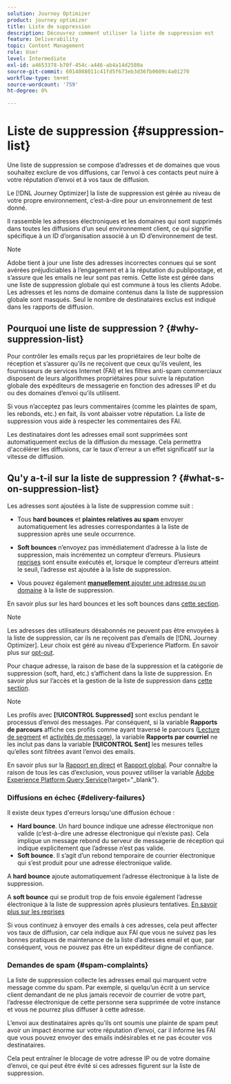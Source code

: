 ```yaml
---
solution: Journey Optimizer
product: journey optimizer
title: Liste de suppression
description: Découvrez comment utiliser la liste de suppression est
feature: Deliverability
topic: Content Management
role: User
level: Intermediate
exl-id: a4653378-b70f-454c-a446-ab4a14d2580a
source-git-commit: 6014088011c41fd5f673eb3d36fb0609c4a01270
workflow-type: tm+mt
source-wordcount: '759'
ht-degree: 0%

---
```


# Liste de suppression {#suppression-list}

Une liste de suppression se compose d’adresses et de domaines que vous souhaitez exclure de vos diffusions, car l’envoi à ces contacts peut nuire à votre réputation d’envoi et à vos taux de diffusion.

Le [!DNL Journey Optimizer] la liste de suppression est gérée au niveau de votre propre environnement, c’est-à-dire pour un environnement de test donné.

Il rassemble les adresses électroniques et les domaines qui sont supprimés dans toutes les diffusions d’un seul environnement client, ce qui signifie spécifique à un ID d’organisation associé à un ID d’environnement de test.

>[!NOTE]
>
>Adobe tient à jour une liste des adresses incorrectes connues qui se sont avérées préjudiciables à l’engagement et à la réputation du publipostage, et s’assure que les emails ne leur sont pas remis. Cette liste est gérée dans une liste de suppression globale qui est commune à tous les clients Adobe. Les adresses et les noms de domaine contenus dans la liste de suppression globale sont masqués. Seul le nombre de destinataires exclus est indiqué dans les rapports de diffusion.

## Pourquoi une liste de suppression ? {#why-suppression-list}

Pour contrôler les emails reçus par les propriétaires de leur boîte de réception et s’assurer qu’ils ne reçoivent que ceux qu’ils veulent, les fournisseurs de services Internet (FAI) et les filtres anti-spam commerciaux disposent de leurs algorithmes propriétaires pour suivre la réputation globale des expéditeurs de messagerie en fonction des adresses IP et du ou des domaines d’envoi qu’ils utilisent.

Si vous n’acceptez pas leurs commentaires (comme les plaintes de spam, les rebonds, etc.) en fait, ils vont abaisser votre réputation. La liste de suppression vous aide à respecter les commentaires des FAI.

Les destinataires dont les adresses email sont supprimées sont automatiquement exclus de la diffusion du message. Cela permettra d&#39;accélérer les diffusions, car le taux d&#39;erreur a un effet significatif sur la vitesse de diffusion.

## Qu&#39;y a-t-il sur la liste de suppression ? {#what-s-on-suppression-list}

Les adresses sont ajoutées à la liste de suppression comme suit :

* Tous **hard bounces** et **plaintes relatives au spam** envoyer automatiquement les adresses correspondantes à la liste de suppression après une seule occurrence.

* **Soft bounces** n’envoyez pas immédiatement d’adresse à la liste de suppression, mais incrémentez un compteur d’erreurs. Plusieurs [reprises](../configuration/retries.md) sont ensuite exécutés et, lorsque le compteur d’erreurs atteint le seuil, l’adresse est ajoutée à la liste de suppression.

* Vous pouvez également [**manuellement** ajouter une adresse ou un domaine](../configuration/manage-suppression-list.md#add-addresses-and-domains) à la liste de suppression.

En savoir plus sur les hard bounces et les soft bounces dans [cette section](#delivery-failures).

>[!NOTE]
>
>Les adresses des utilisateurs désabonnés ne peuvent pas être envoyées à la liste de suppression, car ils ne reçoivent pas d’emails de [!DNL Journey Optimizer]. Leur choix est géré au niveau d’Experience Platform. En savoir plus sur [opt-out](../privacy/opt-out.md).

Pour chaque adresse, la raison de base de la suppression et la catégorie de suppression (soft, hard, etc.) s’affichent dans la liste de suppression. En savoir plus sur l’accès et la gestion de la liste de suppression dans [cette section](../configuration/manage-suppression-list.md).

>[!NOTE]
>
>Les profils avec **[!UICONTROL Suppressed]** sont exclus pendant le processus d’envoi des messages. Par conséquent, si la variable **Rapports de parcours** affiche ces profils comme ayant traversé le parcours ([Lecture de segment](../building-journeys/read-segment.md) et [activités de message](../building-journeys/journeys-message.md)), la variable **Rapports par courriel** ne les inclut pas dans la variable **[!UICONTROL Sent]** les mesures telles qu’elles sont filtrées avant l’envoi des emails.
>
>En savoir plus sur la [Rapport en direct](../reports/live-report.md) et [Rapport global](../reports/global-report.md). Pour connaître la raison de tous les cas d’exclusion, vous pouvez utiliser la variable [Adobe Experience Platform Query Service](https://experienceleague.adobe.com/docs/experience-platform/query/api/getting-started.html){target=&quot;_blank&quot;}.

### Diffusions en échec {#delivery-failures}

Il existe deux types d&#39;erreurs lorsqu&#39;une diffusion échoue :

* **Hard bounce**. Un hard bounce indique une adresse électronique non valide (c’est-à-dire une adresse électronique qui n’existe pas). Cela implique un message rebond du serveur de messagerie de réception qui indique explicitement que l’adresse n’est pas valide.
* **Soft bounce**. Il s’agit d’un rebond temporaire de courrier électronique qui s’est produit pour une adresse électronique valide.

A **hard bounce** ajoute automatiquement l’adresse électronique à la liste de suppression.

A **soft bounce** <!--or an **ignored** error--> qui se produit trop de fois envoie également l’adresse électronique à la liste de suppression après plusieurs tentatives. [En savoir plus sur les reprises](../configuration/retries.md)

Si vous continuez à envoyer des emails à ces adresses, cela peut affecter vos taux de diffusion, car cela indique aux FAI que vous ne suivez pas les bonnes pratiques de maintenance de la liste d’adresses email et que, par conséquent, vous ne pouvez pas être un expéditeur digne de confiance.

### Demandes de spam {#spam-complaints}

La liste de suppression collecte les adresses email qui marquent votre message comme du spam. Par exemple, si quelqu’un écrit à un service client demandant de ne plus jamais recevoir de courrier de votre part, l’adresse électronique de cette personne sera supprimée de votre instance et vous ne pourrez plus diffuser à cette adresse.

L’envoi aux destinataires après qu’ils ont soumis une plainte de spam peut avoir un impact énorme sur votre réputation d’envoi, car il informe les FAI que vous pouvez envoyer des emails indésirables et ne pas écouter vos destinataires.

Cela peut entraîner le blocage de votre adresse IP ou de votre domaine d’envoi, ce qui peut être évité si ces adresses figurent sur la liste de suppression.
